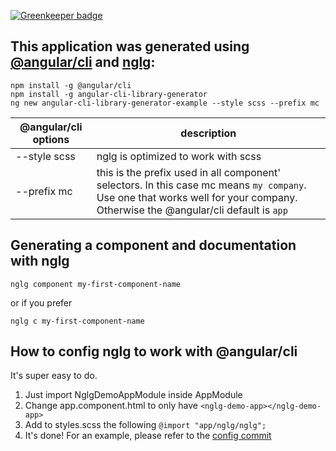 [![Greenkeeper badge](https://badges.greenkeeper.io/bmvantunes/angular-cli-library-generator-example.svg)](https://greenkeeper.io/)

## This application was generated using [@angular/cli](https://www.npmjs.com/package/@angular/cli) and [nglg](https://www.npmjs.com/package/angular-cli-library-generator):

```
npm install -g @angular/cli
npm install -g angular-cli-library-generator
ng new angular-cli-library-generator-example --style scss --prefix mc
```

@angular/cli options | description
------------ | -------------
--style scss | nglg is optimized to work with scss
--prefix mc  | this is the prefix used in all component' selectors. In this case mc means `my company`. Use one that works well for your company. Otherwise the @angular/cli default is `app`

## Generating a component and documentation with nglg
```
nglg component my-first-component-name
```
or if you prefer
```
nglg c my-first-component-name
```

## How to config nglg to work with @angular/cli
It's super easy to do. 
  1. Just import NglgDemoAppModule inside AppModule
  2. Change app.component.html to only have `<nglg-demo-app></nglg-demo-app>`
  3. Add to styles.scss the following `@import "app/nglg/nglg";`
  4. It's done! For an example, please refer to the [config commit](https://github.com/bmvantunes/angular-cli-library-generator-example/commit/e89390dd8493ca83f6c9fe99833a3ad34c3768e8)
